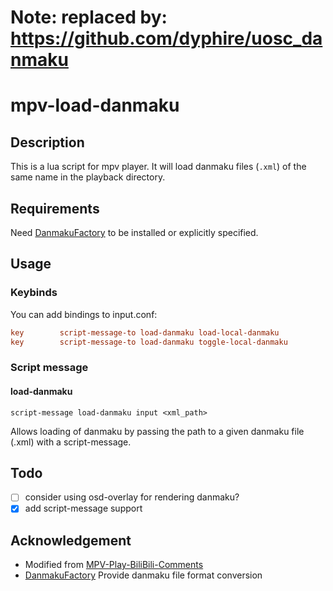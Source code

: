 # Note: replaced by: https://github.com/dyphire/uosc_danmaku

# mpv-load-danmaku

## Description

This is a lua script for mpv player. It will load danmaku files (`.xml`) of the same name in the playback directory.

## Requirements

Need [DanmakuFactory](https://github.com/hihkm/DanmakuFactory) to be installed or explicitly specified.

## Usage

### Keybinds

You can add bindings to input.conf:
```ini
key        script-message-to load-danmaku load-local-danmaku
key        script-message-to load-danmaku toggle-local-danmaku
```

### Script message

#### load-danmaku

`script-message load-danmaku input <xml_path>`

Allows loading of danmaku by passing the path to a given danmaku file (.xml) with a script-message.

## Todo

- [ ] consider using osd-overlay for rendering danmaku?
- [x] add script-message support

## Acknowledgement

- Modified from [MPV-Play-BiliBili-Comments](https://github.com/itKelis/MPV-Play-BiliBili-Comments)
- [DanmakuFactory](https://github.com/hihkm/DanmakuFactory) Provide danmaku file format conversion
